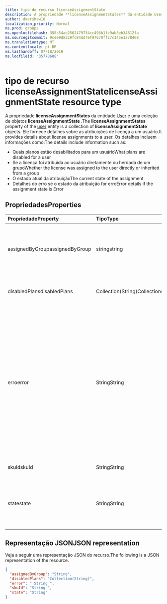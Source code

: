 ```yaml
---
title: tipo de recurso licenseAssignmentState
description: A propriedade **licenseAssignmentStates** da entidade User é uma coleção de objetos **licenseAssignmentState** . Ele fornece detalhes sobre as atribuições de licença a um usuário.
author: dkershaw10
localization_priority: Normal
ms.prod: groups
ms.openlocfilehash: 358c54ae2562479734cc496b1fe9ab8eb34812fa
ms.sourcegitcommit: 9cee9d8229fc84dd7ef97670ff27c145e1a78408
ms.translationtype: MT
ms.contentlocale: pt-BR
ms.lasthandoff: 07/18/2019
ms.locfileid: "35778688"
---
```

# <a name="licenseassignmentstate-resource-type"></a><span data-ttu-id="c40d1-104">tipo de recurso licenseAssignmentState</span><span class="sxs-lookup"><span data-stu-id="c40d1-104">licenseAssignmentState resource type</span></span>


<span data-ttu-id="c40d1-105">A propriedade **licenseAssignmentStates** da entidade [User](user.md) é uma coleção de objetos **licenseAssignmentState** .</span><span class="sxs-lookup"><span data-stu-id="c40d1-105">The **licenseAssignmentStates** property of the [user](user.md) entity is a collection of **licenseAssignmentState** objects.</span></span> <span data-ttu-id="c40d1-106">Ele fornece detalhes sobre as atribuições de licença a um usuário.</span><span class="sxs-lookup"><span data-stu-id="c40d1-106">It provides details about license assignments to a user.</span></span> <span data-ttu-id="c40d1-107">Os detalhes incluem informações como:</span><span class="sxs-lookup"><span data-stu-id="c40d1-107">The details include information such as:</span></span>  

- <span data-ttu-id="c40d1-108">Quais planos estão desabilitados para um usuário</span><span class="sxs-lookup"><span data-stu-id="c40d1-108">What plans are disabled for a user</span></span>
- <span data-ttu-id="c40d1-109">Se a licença foi atribuída ao usuário diretamente ou herdada de um grupo</span><span class="sxs-lookup"><span data-stu-id="c40d1-109">Whether the license was assigned to the user directly or inherited from a group</span></span>
- <span data-ttu-id="c40d1-110">O estado atual da atribuição</span><span class="sxs-lookup"><span data-stu-id="c40d1-110">The current state of the assignment</span></span>
- <span data-ttu-id="c40d1-111">Detalhes do erro se o estado da atribuição for erro</span><span class="sxs-lookup"><span data-stu-id="c40d1-111">Error details if the assignment state is Error</span></span> 


## <a name="properties"></a><span data-ttu-id="c40d1-112">Propriedades</span><span class="sxs-lookup"><span data-stu-id="c40d1-112">Properties</span></span>
| <span data-ttu-id="c40d1-113">Propriedade</span><span class="sxs-lookup"><span data-stu-id="c40d1-113">Property</span></span>     | <span data-ttu-id="c40d1-114">Tipo</span><span class="sxs-lookup"><span data-stu-id="c40d1-114">Type</span></span>   |<span data-ttu-id="c40d1-115">Descrição</span><span class="sxs-lookup"><span data-stu-id="c40d1-115">Description</span></span>|
|:---------------|:--------|:----------|
|<span data-ttu-id="c40d1-116">assignedByGroup</span><span class="sxs-lookup"><span data-stu-id="c40d1-116">assignedByGroup</span></span>|<span data-ttu-id="c40d1-117">string</span><span class="sxs-lookup"><span data-stu-id="c40d1-117">string</span></span>|<span data-ttu-id="c40d1-118">A ID do grupo que atribui essa licença.</span><span class="sxs-lookup"><span data-stu-id="c40d1-118">The id of the group that assigns this license.</span></span> <span data-ttu-id="c40d1-119">Se a atribuição for uma licença atribuída diretamente, esse campo será nulo.</span><span class="sxs-lookup"><span data-stu-id="c40d1-119">If the assignment is a direct-assigned license, this field will be Null.</span></span> <span data-ttu-id="c40d1-120">Somente Leitura.</span><span class="sxs-lookup"><span data-stu-id="c40d1-120">Read-Only.</span></span>|
|<span data-ttu-id="c40d1-121">disabledPlans</span><span class="sxs-lookup"><span data-stu-id="c40d1-121">disabledPlans</span></span>|<span data-ttu-id="c40d1-122">Collection(String)</span><span class="sxs-lookup"><span data-stu-id="c40d1-122">Collection(String)</span></span>|<span data-ttu-id="c40d1-123">Os planos de serviço que estão desabilitados nesta atribuição.</span><span class="sxs-lookup"><span data-stu-id="c40d1-123">The service plans that are disabled in this assignment.</span></span> <span data-ttu-id="c40d1-124">Somente Leitura.</span><span class="sxs-lookup"><span data-stu-id="c40d1-124">Read-Only.</span></span>|
|<span data-ttu-id="c40d1-125">erro</span><span class="sxs-lookup"><span data-stu-id="c40d1-125">error</span></span>|<span data-ttu-id="c40d1-126">String</span><span class="sxs-lookup"><span data-stu-id="c40d1-126">String</span></span>|<span data-ttu-id="c40d1-127">Erro de falha na atribuição de licença.</span><span class="sxs-lookup"><span data-stu-id="c40d1-127">License assignment failure error.</span></span> <span data-ttu-id="c40d1-128">Se a licença for atribuída com êxito, este campo será nulo.</span><span class="sxs-lookup"><span data-stu-id="c40d1-128">If the license is assigned successfully, this field will be Null.</span></span> <span data-ttu-id="c40d1-129">Somente Leitura.</span><span class="sxs-lookup"><span data-stu-id="c40d1-129">Read-Only.</span></span> <span data-ttu-id="c40d1-130">Valores possíveis: `CountViolation`, `MutuallyExclusiveViolation`, `DependencyViolation` `ProhibitedInUsageLocationViolation` `UniquenessViolation`,, e `Others`.</span><span class="sxs-lookup"><span data-stu-id="c40d1-130">Possible values: `CountViolation`, `MutuallyExclusiveViolation`, `DependencyViolation`, `ProhibitedInUsageLocationViolation`, `UniquenessViolation`, and `Others`.</span></span> <span data-ttu-id="c40d1-131">Para obter mais informações sobre como identificar e resolver erros de atribuição de licença, confira [aqui](https://docs.microsoft.com/azure/active-directory/users-groups-roles/licensing-groups-resolve-problems).</span><span class="sxs-lookup"><span data-stu-id="c40d1-131">For more information on how to identify and resolve license assignment errors see [here](https://docs.microsoft.com/azure/active-directory/users-groups-roles/licensing-groups-resolve-problems).</span></span>|
|<span data-ttu-id="c40d1-132">skuId</span><span class="sxs-lookup"><span data-stu-id="c40d1-132">skuId</span></span>|<span data-ttu-id="c40d1-133">String</span><span class="sxs-lookup"><span data-stu-id="c40d1-133">String</span></span>|<span data-ttu-id="c40d1-134">O identificador exclusivo da SKU.</span><span class="sxs-lookup"><span data-stu-id="c40d1-134">The unique identifier for the SKU.</span></span> <span data-ttu-id="c40d1-135">Somente Leitura.</span><span class="sxs-lookup"><span data-stu-id="c40d1-135">Read-Only.</span></span>|
|<span data-ttu-id="c40d1-136">state</span><span class="sxs-lookup"><span data-stu-id="c40d1-136">state</span></span>|<span data-ttu-id="c40d1-137">String</span><span class="sxs-lookup"><span data-stu-id="c40d1-137">String</span></span>|<span data-ttu-id="c40d1-138">Indica o estado atual desta atribuição.</span><span class="sxs-lookup"><span data-stu-id="c40d1-138">Indicate the current state of this assignment.</span></span> <span data-ttu-id="c40d1-139">Somente Leitura.</span><span class="sxs-lookup"><span data-stu-id="c40d1-139">Read-Only.</span></span> <span data-ttu-id="c40d1-140">Valores possíveis: Active, ActiveWithError, Disabled e Error.</span><span class="sxs-lookup"><span data-stu-id="c40d1-140">Possible values: Active, ActiveWithError, Disabled and Error.</span></span>|

## <a name="json-representation"></a><span data-ttu-id="c40d1-141">Representação JSON</span><span class="sxs-lookup"><span data-stu-id="c40d1-141">JSON representation</span></span>

<span data-ttu-id="c40d1-142">Veja a seguir uma representação JSON do recurso.</span><span class="sxs-lookup"><span data-stu-id="c40d1-142">The following is a JSON representation of the resource.</span></span>

```json
{
  "assignedByGroup": "String",
  "disabledPlans": "Collection(String)",
  "error": " String ",  
  "skuId": "String ",
  "state": "String"
}

```
<!-- uuid: 8fcb5dbc-d5aa-4681-8e31-b001d5168d79 2015-10-25 14:57:30 UTC -->
<!-- {
  "type": "#page.annotation",
  "description": "licenseAssignmentState resource",
  "keywords": "",
  "section": "documentation",
  "tocPath": "",
  "suppressions": [
    "Error: microsoft.graph.user/licenseAssignmentStates:
      Referenced type microsoft.graph.licenseAssignmentState is not defined in the doc set! Potential suggestion: UNKNOWN"
  ]
}-->
